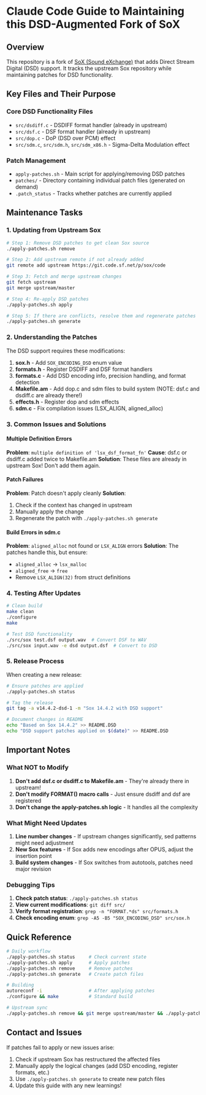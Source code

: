 # Claude Code Guide to Maintaining this DSD-Augmented Fork of SoX

## Overview

This repository is a fork of [SoX (Sound eXchange)](http://sox.sourceforge.net/) that adds Direct Stream Digital (DSD) support. It tracks the upstream Sox repository while maintaining patches for DSD functionality.

## Key Files and Their Purpose

### Core DSD Functionality Files
- `src/dsdiff.c` - DSDIFF format handler (already in upstream)
- `src/dsf.c` - DSF format handler (already in upstream)
- `src/dop.c` - DoP (DSD over PCM) effect
- `src/sdm.c`, `src/sdm.h`, `src/sdm_x86.h` - Sigma-Delta Modulation effect

### Patch Management
- `apply-patches.sh` - Main script for applying/removing DSD patches
- `patches/` - Directory containing individual patch files (generated on demand)
- `.patch_status` - Tracks whether patches are currently applied

## Maintenance Tasks

### 1. Updating from Upstream Sox

```bash
# Step 1: Remove DSD patches to get clean Sox source
./apply-patches.sh remove

# Step 2: Add upstream remote if not already added
git remote add upstream https://git.code.sf.net/p/sox/code

# Step 3: Fetch and merge upstream changes
git fetch upstream
git merge upstream/master

# Step 4: Re-apply DSD patches
./apply-patches.sh apply

# Step 5: If there are conflicts, resolve them and regenerate patches
./apply-patches.sh generate
```

### 2. Understanding the Patches

The DSD support requires these modifications:

1. **sox.h** - Add `SOX_ENCODING_DSD` enum value
2. **formats.h** - Register DSDIFF and DSF format handlers
3. **formats.c** - Add DSD encoding info, precision handling, and format detection
4. **Makefile.am** - Add dop.c and sdm files to build system (NOTE: dsf.c and dsdiff.c are already there!)
5. **effects.h** - Register dop and sdm effects
6. **sdm.c** - Fix compilation issues (LSX_ALIGN, aligned_alloc)

### 3. Common Issues and Solutions

#### Multiple Definition Errors
**Problem**: `multiple definition of 'lsx_dsf_format_fn'`
**Cause**: dsf.c or dsdiff.c added twice to Makefile.am
**Solution**: These files are already in upstream Sox! Don't add them again.

#### Patch Failures
**Problem**: Patch doesn't apply cleanly
**Solution**: 
1. Check if the context has changed in upstream
2. Manually apply the change
3. Regenerate the patch with `./apply-patches.sh generate`

#### Build Errors in sdm.c
**Problem**: `aligned_alloc` not found or `LSX_ALIGN` errors
**Solution**: The patches handle this, but ensure:
- `aligned_alloc` → `lsx_malloc`
- `aligned_free` → `free`
- Remove `LSX_ALIGN(32)` from struct definitions

### 4. Testing After Updates

```bash
# Clean build
make clean
./configure
make

# Test DSD functionality
./src/sox test.dsf output.wav  # Convert DSF to WAV
./src/sox input.wav -e dsd output.dsf  # Convert to DSD
```

### 5. Release Process

When creating a new release:

```bash
# Ensure patches are applied
./apply-patches.sh status

# Tag the release
git tag -a v14.4.2-dsd-1 -m "Sox 14.4.2 with DSD support"

# Document changes in README
echo "Based on Sox 14.4.2" >> README.DSD
echo "DSD support patches applied on $(date)" >> README.DSD
```

## Important Notes

### What NOT to Modify

1. **Don't add dsf.c or dsdiff.c to Makefile.am** - They're already there in upstream!
2. **Don't modify FORMAT() macro calls** - Just ensure dsdiff and dsf are registered
3. **Don't change the apply-patches.sh logic** - It handles all the complexity

### What Might Need Updates

1. **Line number changes** - If upstream changes significantly, sed patterns might need adjustment
2. **New Sox features** - If Sox adds new encodings after OPUS, adjust the insertion point
3. **Build system changes** - If Sox switches from autotools, patches need major revision

### Debugging Tips

1. **Check patch status**: `./apply-patches.sh status`
2. **View current modifications**: `git diff src/`
3. **Verify format registration**: `grep -n "FORMAT.*ds" src/formats.h`
4. **Check encoding enum**: `grep -A5 -B5 "SOX_ENCODING_DSD" src/sox.h`

## Quick Reference

```bash
# Daily workflow
./apply-patches.sh status     # Check current state
./apply-patches.sh apply      # Apply patches
./apply-patches.sh remove     # Remove patches
./apply-patches.sh generate   # Create patch files

# Building
autoreconf -i                 # After applying patches
./configure && make           # Standard build

# Upstream sync
./apply-patches.sh remove && git merge upstream/master && ./apply-patches.sh apply
```

## Contact and Issues

If patches fail to apply or new issues arise:
1. Check if upstream Sox has restructured the affected files
2. Manually apply the logical changes (add DSD encoding, register formats, etc.)
3. Use `./apply-patches.sh generate` to create new patch files
4. Update this guide with any new learnings!
